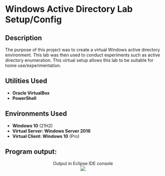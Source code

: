 <h1>Windows Active Directory Lab Setup/Config</h1>

<h2>Description</h2>
The purpose of this project was to create a virtual Windows active directory environment. This lab was then used to conduct experiments such as active directory enumeration. This virtual setup allows this lab to be suitable for home use/experimentation. 
<br />


<h2>Utilities Used</h2>

- <b>Oracle VirtualBox</b> 
- <b>PowerShell</b>

<h2>Environments Used </h2>

- <b>Windows 10</b> (21H2)
- <b>Virtual Server: Windows Server 2016</b>
- <b>Virtual Client: Windows 10</b> (Pro)

<h2>Program output:</h2>

<p align="center">
Output in Eclipse IDE console <br/>
<img src="https://i.imgu"/>
<br />

</p>

<!--
 ```diff
- text in red
+ text in green
! text in orange
# text in gray
@@ text in purple (and bold)@@
```
--!>
